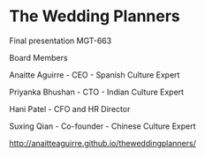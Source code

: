 # The Wedding Planners

Final presentation MGT-663

Board Members

Anaitte Aguirre - CEO - Spanish Culture Expert

Priyanka Bhushan - CTO - Indian Culture Expert 

Hani Patel - CFO and HR Director 

Suxing Qian - Co-founder - Chinese Culture Expert

http://anaitteaguirre.github.io/theweddingplanners/
